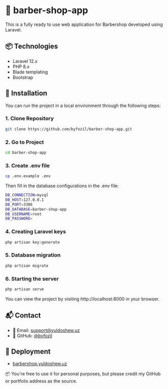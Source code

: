 # 🌟 barber-shop-app

This is a fully ready to use web application for Barbershop developed using Laravel.

## 📦 Technologies

- Laravel 12.x
- PHP 8.x
- Blade templating
- Bootstrap

## 🚀 Installation

You can run the project in a local environment through the following steps:

### 1. Clone Repository

```bash
git clone https://github.com/byfozil/barber-shop-app.git
```

### 2. Go to Project

```bash
cd barber-shop-app
```

### 3. Create .env file

```bash
cp .env.example .env
```
Then fill in the database configurations in the .env file:
```bash
DB_CONNECTION=mysql
DB_HOST=127.0.0.1
DB_PORT=3306
DB_DATABASE=barber-shop-app
DB_USERNAME=root
DB_PASSWORD=
```

### 4. Creating Laravel keys

```bash
php artisan key:generate
```

### 5. Database migration

```bash
php artisan migrate
```

### 6. Starting the server

```bash
php artisan serve
```
You can view the project by visiting http://localhost:8000 in your browser.

## 📬 Contact

- 📧 Email: [support@yuldoshew.uz](mailto:support@yuldoshew.uz)
- 🐙 GitHub: [@byfozil](https://github.com/byfozil)

## 🚀 Deployment

- [barbershop.yuldoshew.uz](https://barbershop.yuldoshew.uz)

📦 You're free to use it for personal purposes, but please credit my GitHub or portfolio address as the source.

